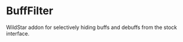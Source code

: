 BuffFilter
==========

WildStar addon for selectively hiding buffs and debuffs from the stock interface.
